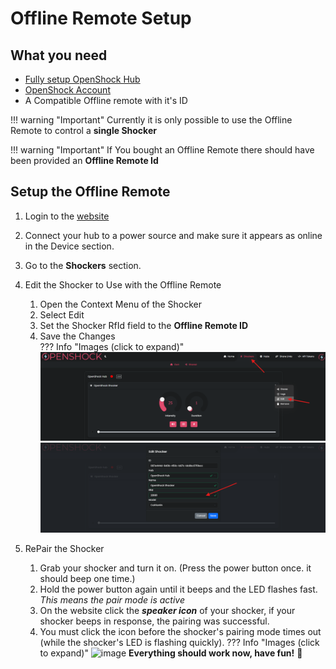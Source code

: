 # Offline Remote Setup

## What you need

- [Fully setup OpenShock Hub](../guides/openshock-first-setup.md)
- [OpenShock Account](https://openshock.app/)
- A Compatible Offline remote with it's ID

!!! warning "Important"
    Currently it is only possible to use the Offline Remote to control a **single Shocker**

!!! warning "Important"
    If You bought an Offline Remote there should have been provided an **Offline Remote Id**

## Setup the Offline Remote
1. Login to the [website](https://openshock.app/)
2. Connect your hub to a power source and make sure it appears as online in the Device section.
2. Go to the **Shockers** section.
3. Edit the Shocker to Use with the Offline Remote  
    1. Open the Context Menu of the Shocker
    2. Select Edit
    3. Set the Shocker RfId field to the **Offline Remote ID**
    4. Save the Changes        
    ??? Info "Images (click to expand)"
        ![Image "image"](../static/guides/offline-remote-setup/shockercontextmenu.png)
        ![Image "image"](../static/guides/offline-remote-setup/shockerrfidfield.png)

4. RePair the Shocker
    1. Grab your shocker and turn it on. (Press the power button once. it should beep one time.)
    2. Hold the power button again until it beeps and the LED flashes fast. *This means the pair mode is active*
    3. On the website click the ***speaker icon*** of your shocker, if your shocker beeps in response, the pairing was successful.
    4. You must click the icon before the shocker's pairing mode times out (while the shocker's LED is flashing quickly).
    ??? Info "Images (click to expand)"
        ![image](../static/guides/first-setup/find_sound_button.png)
**Everything should work now, have fun!** 🎉
